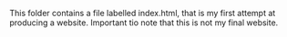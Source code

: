 This folder contains a file labelled index.html, that is my first attempt at producing a website. Important tio note that this is not my final website. 

